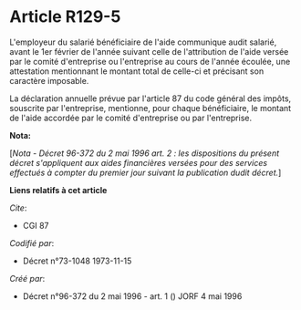 # Article R129-5

L'employeur du salarié bénéficiaire de l'aide communique audit salarié, avant le 1er février de l'année suivant celle de
l'attribution de l'aide versée par le comité d'entreprise ou l'entreprise au cours de l'année écoulée, une attestation
mentionnant le montant total de celle-ci et précisant son caractère imposable.

La déclaration annuelle prévue par l'article 87 du code général des impôts, souscrite par l'entreprise, mentionne, pour
chaque bénéficiaire, le montant de l'aide accordée par le comité d'entreprise ou par l'entreprise.

**Nota:**

[*Nota - Décret 96-372 du 2 mai 1996 art. 2 : les dispositions du présent décret s'appliquent aux aides financières versées
pour des services effectués à compter du premier jour suivant la publication dudit décret.*]

**Liens relatifs à cet article**

_Cite_:

  - CGI 87

_Codifié par_:

  - Décret n°73-1048 1973-11-15

_Créé par_:

  - Décret n°96-372 du 2 mai 1996 - art. 1 () JORF 4 mai 1996
